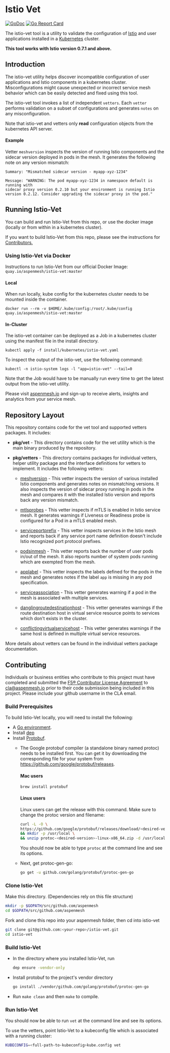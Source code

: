 # Istio Vet

[![GoDoc](https://godoc.org/github.com/aspenmesh/istio-vet?status.svg)](https://godoc.org/github.com/aspenmesh/istio-vet)
[![Go Report Card](https://goreportcard.com/badge/github.com/aspenmesh/istio-vet)](https://goreportcard.com/report/github.com/aspenmesh/istio-vet)

The istio-vet tool is a utility to validate the configuration of [Istio](https://Istio.io/)
and user applications installed in a [Kubernetes](https://kubernetes.io/)
cluster.

**This tool works with Istio version 0.7.1 and above.**

## Introduction

The istio-vet utility helps discover incompatible configuration of user
applications and Istio components in a kubernetes cluster. Misconfigurations
might cause unexpected or incorrect service mesh behavior which can be easily
detected and fixed using this tool.

The istio-vet tool invokes a list of independent `vetters`. Each `vetter`
performs validation on a subset of configurations and generates `notes`
on any misconfiguration.

Note that istio-vet and vetters only **read** configuration objects from
the kubernetes API server.

#### Example

Vetter `meshversion` inspects the version of running Istio components and the
sidecar version deployed in pods in the mesh. It generates the following
note on any version mismatch:

```shell
Summary: "Mismatched sidecar version - myapp-xyz-1234"

Message: "WARNING: The pod myapp-xyz-1234 in namespace default is running with
sidecar proxy version 0.2.10 but your environment is running Istio
version 0.2.12. Consider upgrading the sidecar proxy in the pod."
```



## Running Istio-Vet

You can build and run Istio-Vet from this repo, or use the docker image (locally or from within in a kubernetes cluster).

If you want to build Istio-Vet from this repo, please see the instructions for [Contributors.](https://github.com/aspenmesh/istio-vet#contributing)

### Using Istio-Vet via Docker

Instructions to run Istio-Vet from our official Docker Image:  `quay.io/aspenmesh/istio-vet:master`
#### Local

When run locally, kube config for the kubernetes cluster needs to be mounted
inside the container.

```shell
docker run --rm -v $HOME/.kube/config:/root/.kube/config quay.io/aspenmesh/istio-vet:master
```

#### In-Cluster

The istio-vet container can be deployed as a Job in a kubernetes cluster using
the manifest file in the install directory.

```shell
kubectl apply -f install/kubernetes/istio-vet.yaml
```

To inspect the output of the istio-vet, use the following command:

```shell
kubectl -n istio-system logs -l "app=istio-vet" --tail=0
```

Note that the Job would have to be manually run every time to get the latest output
from the istio-vet utility.

Please visit [aspenmesh.io](https://aspenmesh.io/) and sign-up to receive
alerts, insights and analytics from your service mesh.

## Repository Layout

This repository contains code for the vet tool and supported vetters packages.
It includes:

* **pkg/vet** - This directory contains code for the vet utility which is the
  main binary produced by the repository.

* **pkg/vetters** - This directory contains packages for individual vetters,
  helper utility package and the interface definitions for vetters to implement.
  It includes the following vetters:

  * [meshversion](https://github.com/aspenmesh/istio-vet/blob/master/pkg/vetter/meshversion/README.md) -
    This vetter inspects the version of various installed
    Istio components and generates notes on mismatching versions. It also inspects
    the version of sidecar proxy running in pods in the mesh and compares it
    with the installed Istio version and reports back any version mismatch.

  * [mtlsprobes](https://github.com/aspenmesh/istio-vet/blob/master/pkg/vetter/mtlsprobes/README.md) -
    This vetter inspects if mTLS is enabled in Istio service mesh.
    It generates warnings if Liveness or Readiness probe is configured for a Pod
    in a mTLS enabled mesh.

  * [serviceportprefix](https://github.com/aspenmesh/istio-vet/blob/master/pkg/vetter/serviceportprefix/README.md) -
    This vetter inspects services in the Istio mesh and reports back if any
    service port name definition doesn't include Istio recognized port protocol prefixes.

  * [podsinmesh](https://github.com/aspenmesh/istio-vet/blob/master/pkg/vetter/podsinmesh/README.md) -
    This vetter reports back the number of user pods in/out of
    the mesh. It also reports number of system pods running which are exempted
    from the mesh.

  * [applabel](https://github.com/aspenmesh/istio-vet/blob/master/pkg/vetter/applabel/README.md) -
    This vetter inspects the labels defined for the pods in the mesh and
    generates notes if the label `app` is missing in any pod specification.

  * [serviceassociation](https://github.com/aspenmesh/istio-vet/blob/master/pkg/vetter/serviceassociation/README.md) -
    This vetter generates warning if a pod in the mesh is associated with
    multiple services.

  * [danglingroutedestinationhost](https://github.com/aspenmesh/istio-vet/blob/master/pkg/vetter/danglingroutedestinationhost/README.md) -
    This vetter generates warnings if the route destination host in virtual service resource points to services which don't exists in the cluster.

  * [conflictingvirtualservicehost](https://github.com/aspenmesh/istio-vet/blob/master/pkg/vetter/conflictingvirtualservicehost/README.md) -
    This vetter generates warnings if the same host is defined in multiple
    virtual service resources.

More details about vetters can be found in the individual vetters package
documentation.

## Contributing
Individuals or business entities who contribute to this project must have
completed and submitted the [F5® Contributor License Agreement](https://github.com/aspenmesh/cla/raw/master/f5-cla.pdf)
to [cla@aspenmesh.io](mailto:cla@aspenmesh.io) prior to their code submission
being included in this project. Please include your github username in the CLA email.

### Build Prerequisites
To build Istio-Vet locally, you will need to install the following:

* A [Go environment](https://golang.org/doc/install).
* Install [dep](https://golang.github.io/dep/docs/installation.html)
* Install [Protobuf](https://github.com/golang/protobuf).
  * The Google protobuf compiler (a standalone binary named protoc) needs to be installed first. You can get it by downloading the corresponding file for your system from https://github.com/google/protobuf/releases.

    #### Mac users
      ```bash
      brew install protobuf
      ```
    #### Linux users
      Linux users can get the release with this command. Make sure to change the protoc version and filename:
      ```bash
      curl -L -O \
      https://github.com/google/protobuf/releases/download/<desired-version>/protoc-<desired-version>-linux-x86_64.zip \
      && mkdir -p /usr/local \
      && unzip protoc-<desired-version>-linux-x86_64.zip -d /usr/local
      ```

    You should now be able to type `protoc` at the command line and see its options.
  * Next, get protoc-gen-go:
    ```bash
    go get -u github.com/golang/protobuf/protoc-gen-go
    ```

### Clone Istio-Vet
Make this directory. (Dependencies rely on this file structure)
  ```bash
  mkdir -p $GOPATH/src/github.com/aspenmesh
  cd $GOPATH/src/github.com/aspenmesh
  ```
Fork and clone this repo into your aspenmesh folder, then cd into istio-vet
  ```bash
  git clone git@github.com:<your-repo>/istio-vet.git
  cd istio-vet
  ```

### Build Istio-Vet

* In the directory where you installed Istio-Vet, run
    ```bash
    dep ensure -vendor-only
    ```
* Install protobuf to the project's vendor directory
    ```bash
    go install ./vendor/github.com/golang/protobuf/protoc-gen-go
    ```
* Run `make clean` and then `make` to compile.

### Run Istio-Vet

You should now be able to run `vet` at the command line and see its options.

To use the vetters, point Istio-Vet to a kubeconfig file which is associated with a running cluster:
  ```bash
  KUBECONFIG=<full-path-to-kubeconfig>kube.config vet
  ```
